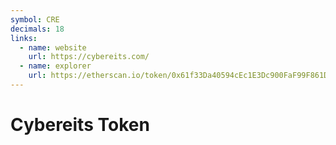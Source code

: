```yaml
---
symbol: CRE
decimals: 18
links:
  - name: website
    url: https://cybereits.com/
  - name: explorer
    url: https://etherscan.io/token/0x61f33Da40594cEc1E3Dc900FaF99F861D01e2e7D
---
```


# Cybereits Token
